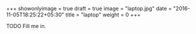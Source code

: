 +++
showonlyimage = true
draft = true
image = "laptop.jpg"
date = "2016-11-05T18:25:22+05:30"
title = "laptop"
weight = 0
+++

TODO Fill me in.

